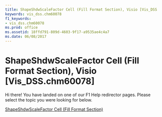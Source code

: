 ```yaml
---
title: ShapeShdwScaleFactor Cell (Fill Format Section), Visio [Vis_DSS.chm60078]
keywords: vis_dss.chm60078
f1_keywords:
- vis_dss.chm60078
ms.prod: office
ms.assetid: 18ffd791-809d-4603-9f17-a9535ae4c4a7
ms.date: 06/08/2017
---
```



# ShapeShdwScaleFactor Cell (Fill Format Section), Visio [Vis_DSS.chm60078]

Hi there! You have landed on one of our F1 Help redirector pages. Please select the topic you were looking for below.

[ShapeShdwScaleFactor Cell (Fill Format Section)](http://msdn.microsoft.com/library/94ec06c5-8d2f-dd27-1eed-1abaf93daba8%28Office.15%29.aspx)

